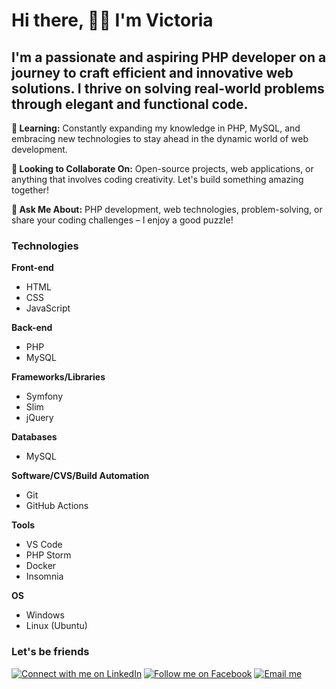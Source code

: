 # Hi there, :raising_hand_woman: I'm Victoria
## I'm a passionate and aspiring PHP developer on a journey to craft efficient and innovative web solutions. I thrive on solving real-world problems through elegant and functional code.

**🌱 Learning:** Constantly expanding my knowledge in PHP, MySQL, and embracing new technologies to stay ahead in the dynamic world of web development.

**👯 Looking to Collaborate On:** Open-source projects, web applications, or anything that involves coding creativity. Let's build something amazing together!

**💬 Ask Me About:** PHP development, web technologies, problem-solving, or share your coding challenges – I enjoy a good puzzle!

### Technologies

**Front-end**                                                                                                           
- HTML
- CSS
- JavaScript

**Back-end**
- PHP
- MySQL

**Frameworks/Libraries**
- Symfony
- Slim
- jQuery

**Databases**
- MySQL

**Software/CVS/Build Automation**
- Git
- GitHub Actions

**Tools**
- VS Code
- PHP Storm
- Docker
- Insomnia

**OS**
- Windows
- Linux (Ubuntu)

### Let's be friends

[![Connect with me on LinkedIn](https://img.shields.io/badge/LinkedIn-Connect%20with%20Me-0077B5?style=for-the-badge&logo=linkedin&logoColor=white)](https://www.linkedin.com/in/victoria-lazar01/) 
[![Follow me on Facebook](https://img.shields.io/badge/Facebook-Follow%20Me-1877F2?style=for-the-badge&logo=facebook&logoColor=white)](https://www.facebook.com/victoria.elena.127/) 
[![Email me](https://img.shields.io/badge/Email-Drop%20Me%20a%20Line-EA4335?style=for-the-badge&logo=gmail&logoColor=white)](mailto:victoria.elena01@yahoo.com)

